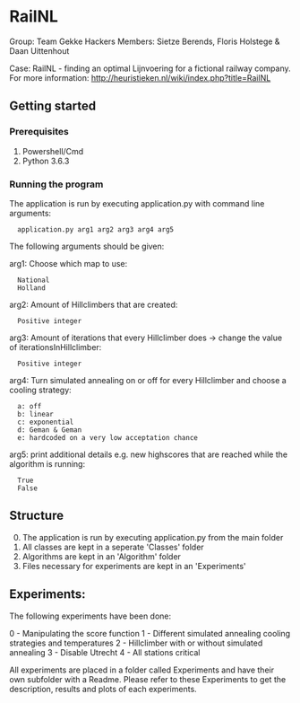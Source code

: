 # RailNL

Group: Team Gekke Hackers
Members: Sietze Berends, Floris Holstege & Daan Uittenhout

Case: RailNL - finding an optimal Lijnvoering for a fictional railway company. For more information: http://heuristieken.nl/wiki/index.php?title=RailNL

## Getting started

### Prerequisites
1. Powershell/Cmd
2. Python 3.6.3

### Running the program
The application is run by executing application.py with command line arguments:

      application.py arg1 arg2 arg3 arg4 arg5

The following arguments should be given:

arg1: Choose which map to use:

      National
      Holland

arg2: Amount of Hillclimbers that are created:

      Positive integer 

arg3: Amount of iterations that every Hillclimber does -> change the value of iterationsInHillclimber:

      Positive integer

arg4: Turn simulated annealing on or off for every Hillclimber and choose a cooling strategy:

      a: off
      b: linear
      c: exponential
      d: Geman & Geman
      e: hardcoded on a very low acceptation chance
  
arg5: print additional details e.g. new highscores that are reached while the algorithm is running:

      True
      False

## Structure
0. The application is run by executing application.py from the main folder
1. All classes are kept in a seperate 'Classes' folder
2. Algorithms are kept in an 'Algorithm' folder
3. Files necessary for experiments are kept in an 'Experiments' 

## Experiments:
The following experiments have been done:

0 - Manipulating the score function
1 - Different simulated annealing cooling strategies and temperatures
2 - Hillclimber with or without simulated annealing
3 - Disable Utrecht
4 - All stations critical

All experiments are placed in a folder called Experiments and have their own subfolder with a Readme. Please refer to these Experiments to get the description, results and plots of each experiments.
